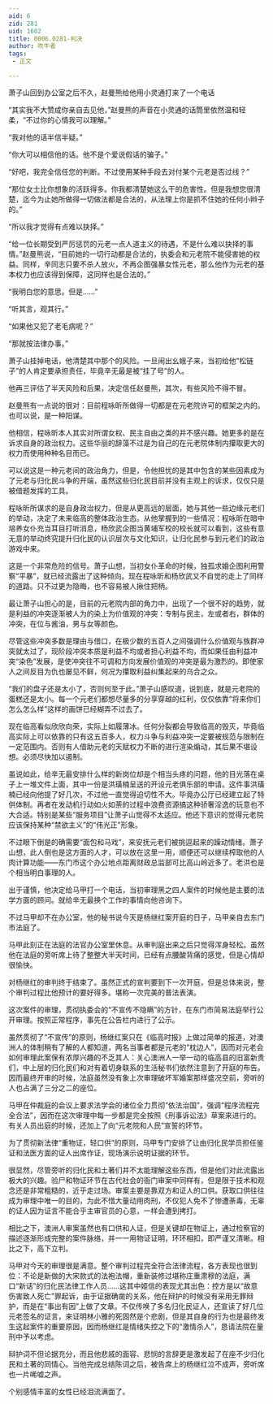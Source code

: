 ```yaml
---
aid: 6
zid: 281
uid: 1602
title: 0006.0281-判决
author: 吹牛者
tags: 
 - 正文

---
```




  萧子山回到办公室之后不久，赵曼熊给他用小灵通打来了一个电话

  “其实我不大赞成你亲自去见他，”赵曼熊的声音在小灵通的话筒里依然温和轻柔，“不过你的心情我可以理解。”

  “我对他的话半信半疑。”

  “你大可以相信他的话。他不是个爱说假话的骗子。”

  “好吧，我完全信任您的判断。不过使用某种手段去对付某个元老是否过线？”

  “那位女士比你想象的活跃得多。你我都清楚她这么干的危害性。但是我想您很清楚，迄今为止她所做得一切做法都是合法的，从法理上你是抓不住她的任何小辫子的。”

  “所以我才觉得有点难以抉择。”

  “给一位长期受到严厉惩罚的元老一点人道主义的待遇，不是什么难以抉择的事情。”赵曼熊说，“目前她的一切行动都是合法的，执委会和元老院不能侵害她的权益。同样，辛同志只要不杀人放火，不再企图强暴女性元老，那么他作为元老的基本权力也应该得到保障，这同样也是合法的。”

  “我明白您的意思。但是……”

  “听其言，观其行。”

  “如果他又犯了老毛病呢？”

  “那就按法律办事。”

  萧子山挂掉电话，他清楚其中那个的风险。一旦闹出幺蛾子来，当初给他“松链子”的人肯定要承担责任，毕竟辛无最是被“挂了号”的人。

  他再三评估了半天风险和后果，决定信任赵曼熊，其次，有些风险不得不冒。

  赵曼熊有一点说的很对：目前程咏昕所做得一切都是在元老院许可的框架之内的。也可以说，是一种阳谋。

  他相信，程咏昕本人其实对所谓女权、民主自由之类的并不感兴趣。她更多的是在诉求自身的政治权力。这些华丽的辞藻不过是为自己的在元老院体制内攥取更大的权力而使用种种名目而已。

  可以说这是一种元老间的政治角力，但是，令他担忧的是其中包含的某些因素成为了元老与归化民斗争的开端，虽然这些归化民目前并没有主观上的诉求，仅仅只是被借题发挥的工具。

  程咏昕所谋求的是自身政治权力，但是从更高远的层面，她与其他一些边缘元老们的举动，决定了未来临高的整体政治生态。从他掌握到的一些情况：程咏昕在暗中培养女仆充当耳目打听消息，杨欣武企图当黄埔军校的校长就可以看到，这些有意无意的举动终究提升归化民的认识层次与文化知识，让归化民参与到元老们的政治游戏中来。

  这是一个非常危险的信号。萧子山想，当初女仆革命的时候，独孤求婚企图利用警察“平暴”，就已经流露出了这种倾向。现在程咏昕和杨欣武又不自觉的走上了同样的道路。只不过更为隐晦，也不容易被人揪住把柄。

  最让萧子山担心的是，目前的元老院内部的角力中，出现了一个很不好的趋势，就是利益的冲突逐渐被人为的染上为价值观的冲突：专制与民主，左或者右，群体的冲突，在位与酱油，男与女等颜色。

  尽管这些冲突多数是理由与借口，在极少数的五百人之间强调什么价值观与族群冲突就太过了，现阶段冲突本质是利益不均或者担心利益不均，而如果任由利益冲突“染色”发展，是使冲突往不可调和方向发展价值观的冲突是最为激烈的。即使家人之间反目为仇也屡见不鲜，何况为攥取利益纠集起来的乌合之众。

  “我们的盘子还是太小了，否则何至于此。”萧子山感叹道，说到底，就是元老院的蛋糕还是太小。每一个元老们都想尽量多的分享穿越的红利，仅仅依靠“将来你们怎么怎么样”这样的画饼已经糊弄不过去了。

  现在临高看似欣欣向荣，实际上如履薄冰。任何分裂都会导致临高的毁灭，毕竟临高实际上可以依靠的只有这五百多人，权力斗争与利益冲突一定要被规范与限制在一定范围内。否则有人借助元老的天赋权力不断的进行渲染煽动，其后果不堪设想。必须尽快加以遏制。

  虽说如此，给辛无最安排什么样的新岗位却是个相当头疼的问题，他的目光落在桌子上一堆文件上面，其中一份是洪璜楠呈送的开设元老俱乐部的申请。这件事洪璜楠已经向他提了好几次，不过他一直觉得迫切性不大。毕竟办公厅已经建立起了特供体制。再者在发动机行动如火如荼的过程中浪费资源搞这种骄奢淫逸的玩意也不大合适。特别是某些“服务项目”让萧子山觉得不太适应。他还下意识的觉得元老院应该保持某种“禁欲主义”的“伟光正”形象。

  不过眼下倒是的确需要“面包和马戏”，来安抚元老们被挑逗起来的躁动情绪。萧子山想，此人倒也是这方面的人才，可以放在这里一用，顺便还可以继续榨取他的人肉计算功能——东门市这个办公地点距离财政总监部可比高山岭近多了。老洪也是个相当明白事理的人。

  出于谨慎，他决定给马甲打一个电话，当初审理黑之四人案件的时候他是主要的法学方面的顾问。就给辛无最换个工作的事情向他咨询下。

  不过马甲却不在办公室，他的秘书说今天是杨继红案开庭的日子，马甲亲自去东门市法庭了。

  马甲此刻正在法庭的法官办公室里休息。从审判庭出来之后只觉得浑身轻松。虽然他在法庭的旁听席上待了整整大半天时间，已经有点腰酸背痛的感觉，但是心情却很愉快。

  对杨继红的审判终于结束了。虽然正式的宣判要到下一次开庭，但是总体来说，整个审判过程比他预计的要好得多。堪称一次完美的普法表演。

  这次案件的审理，贯彻执委会的“不宣传不隐瞒”的方针，在东门市简易法庭举行公开审理。按照正常程序，事先在公告栏内进行了公示。

  虽然贯彻了“不宣传”的原则，杨继红案只在《临高时报》上做过简单的报道，对澳洲人的体制稍有了解的人都知道，两名当事者都是元老的“枕边人”，因而对元老会如何审理此案保有浓厚兴趣的不乏其人：关心澳洲人一举一动的临高县的旧富新贵们，中上层的归化民们和对有着切身联系的生活秘书们依然注意到了开庭的布告。因而最终开审的时候，法庭虽然没有象上次审理破坏军婚案那样盛况空前，旁听的人也占满了三分之二的座位。

  马甲在仲裁庭的会议上要求法学会的诸位全力贯彻“依法治国”，强调“程序流程完全合法”，因而在这次审理中每一步都是完全按照《刑事诉讼法》草案来进行的。有关人员出庭的时候，还加上了向“元老院和人民”宣誓的环节。

  为了贯彻新法律“重物证，轻口供”的原则，马甲专门安排了让由归化民学员担任鉴证和法医方面的证人出席作证，现场演示说明证据的环节。

  很显然，尽管旁听的归化民和土著们并不太能理解这些东西，但是他们对此流露出极大的兴趣。验尸和物证环节在古代社会的衙门审案中同样有，但是限于技术和观念还是非常粗糙的，近乎走过场。审案主要是靠双方和证人的口供。获取口供往往成为审理中唯一的目的，为此不惜大量动用肉刑，不仅犯人免不了惨遭荼毒，无辜的证人因为证言不能合乎主审官员的心意，一样会遭到拷打。

  相比之下，澳洲人审案虽然也有口供和人证，但是关键却在物证上，通过检察官的描述逐渐形成完整的案件脉络，并一一用物证证明，环环相扣，即严谨又清晰。相比之下，高下立判。

  马甲对今天的审理很是满意。整个审判过程完全符合法律流程，各方表现也很到位：不论是新做的大宋款式的法袍法帽，重新装修过堪称庄重肃穆的法庭，满口“新话”的归化民法律工作人员……这其中姬信的表现尤其出色：控方是以“故意伤害致人死亡”罪起诉，由于证据确凿的关系，他在辩护的时候没有采用无罪辩护，而是在“事出有因”上做了文章。不仅传唤了多名归化民证人，还宣读了好几位元老签名的证言，来证明林小雅的死固然是个悲剧，但是其自身的行为也是最终发生这起案件的重要原因，因而杨继红是情绪失控之下的“激情杀人”，恳请法院在量刑中予以考虑。

  辩护词不但论据充分，而且他悲戚的面容、悲悯的言辞更是激发起了在座不少归化民和土著的同情心。当他完成总结陈词之后，被告席上的杨继红泣不成声，旁听席也一片唏嘘之声。

  个别感情丰富的女性已经泪流满面了。


